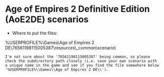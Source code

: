 # Age of Empires 2 Definitive Edition (AoE2DE) scenarios

* Where to put the files:

%USERPROFILE%\\Games\\Age of Empires 2 DE\\76561198115005387\\resources\\_common\\scenario\\

    I'm not sure about the '76561198115005387' being common, so please check the subdirectory path closely (i.e. save your own scenario with a unique name in the game and see if you find the file somewhere below '%USERPROFILE%\\Games\\Age of Empires 2 DE\\').

